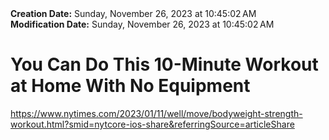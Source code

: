 <div><b>Creation Date:</b> Sunday, November 26, 2023 at 10:45:02 AM<br></div>
<div><b>Modification Date:</b> Sunday, November 26, 2023 at 10:45:02 AM<br></div>
<div><h1>You Can Do This 10-Minute Workout at Home With No Equipment</h1></div>
<div><a href=https://www.nytimes.com/2023/01/11/well/move/bodyweight-strength-workout.html?smid=nytcore-ios-share&referringSource=articleShare>https://www.nytimes.com/2023/01/11/well/move/bodyweight-strength-workout.html?smid=nytcore-ios-share&referringSource=articleShare</a><br></div>

